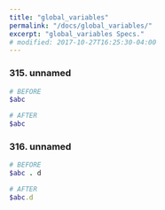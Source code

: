 ```yaml
---
title: "global_variables"
permalink: "/docs/global_variables/"
excerpt: "global_variables Specs."
# modified: 2017-10-27T16:25:30-04:00
---
```

### 315. unnamed
```ruby
# BEFORE
$abc
```
```ruby
# AFTER
$abc
```
### 316. unnamed
```ruby
# BEFORE
$abc . d
```
```ruby
# AFTER
$abc.d
```
